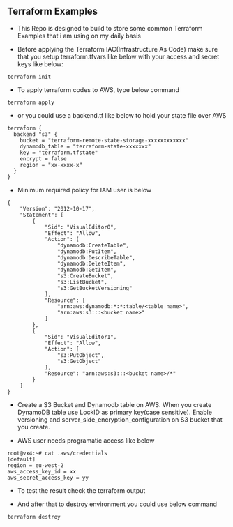 ## Terraform Examples
* This Repo is designed to build to store some common Terraform Examples that i am using on my daily basis

* Before applying the Terraform IAC(Infrastructure As Code) make sure that you setup terraform.tfvars like below with your access and secret keys like below:

```
terraform init
```

* To apply terraform codes to AWS, type below command
```
terraform apply
```

* or you could use a backend.tf like below to hold your state file over AWS
```
terraform {
  backend "s3" {
    bucket = "terraform-remote-state-storage-xxxxxxxxxxxx"
    dynamodb_table = "terraform-state-xxxxxxx"
    key = "terraform.tfstate"
    encrypt = false
    region = "xx-xxxx-x"
  }
}
```

* Minimum required policy for IAM user is below
```
{
    "Version": "2012-10-17",
    "Statement": [
        {
            "Sid": "VisualEditor0",
            "Effect": "Allow",
            "Action": [
                "dynamodb:CreateTable",
                "dynamodb:PutItem",
                "dynamodb:DescribeTable",
                "dynamodb:DeleteItem",
                "dynamodb:GetItem",
                "s3:CreateBucket",
                "s3:ListBucket",
                "s3:GetBucketVersioning"
            ],
            "Resource": [
                "arn:aws:dynamodb:*:*:table/<table name>",
                "arn:aws:s3:::<bucket name>"
            ]
        },
        {
            "Sid": "VisualEditor1",
            "Effect": "Allow",
            "Action": [
                "s3:PutObject",
                "s3:GetObject"
            ],
            "Resource": "arn:aws:s3:::<bucket name>/*"
        }
    ]
}
```

* Create a S3 Bucket and Dynamodb table on AWS. When you create DynamoDB table use LockID as primary key(case sensitive). Enable versioning and server_side_encryption_configuration on S3 bucket that you create.

* AWS user needs programatic access like below
```
root@vx4:~# cat .aws/credentials
[default]
region = eu-west-2
aws_access_key_id = xx
aws_secret_access_key = yy
```

* To test the result check the terraform output 

* And after that to destroy environment you could use below command
```
terraform destroy
```




